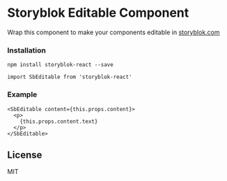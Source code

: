 # Storyblok Editable Component

Wrap this component to make your components editable in [storyblok.com](https://www.storyblok.com/)

### Installation

~~~
npm install storyblok-react --save

import SbEditable from 'storyblok-react'
~~~

### Example

~~~
<SbEditable content={this.props.content}>
  <p>
    {this.props.content.text}
  </p>
</SbEditable>
~~~

## License
MIT
